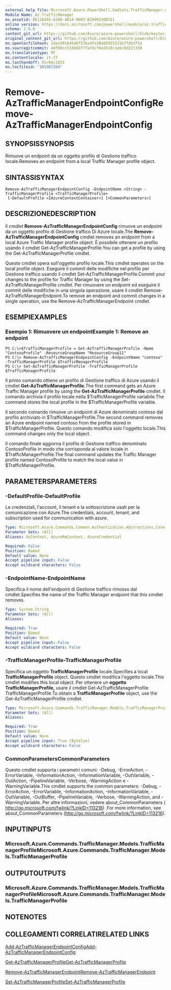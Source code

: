 ```yaml
---
external help file: Microsoft.Azure.PowerShell.Cmdlets.TrafficManager.dll-Help.xml
Module Name: Az.TrafficManager
ms.assetid: 8E12A392-A100-4814-9003-B2999150DCE1
online version: https://docs.microsoft.com/powershell/module/az.trafficmanager/remove-aztrafficmanagerendpointconfig
schema: 2.0.0
content_git_url: https://github.com/Azure/azure-powershell/blob/master/src/TrafficManager/TrafficManager/help/Remove-AzTrafficManagerEndpointConfig.md
original_content_git_url: https://github.com/Azure/azure-powershell/blob/master/src/TrafficManager/TrafficManager/help/Remove-AzTrafficManagerEndpointConfig.md
ms.openlocfilehash: 1dac991645d6f57ba4fe30a82955531b7fdb3f5a
ms.sourcegitcommit: 4dfb0cc533b83f77afdcfbe2618c1e6c8d221330
ms.translationtype: MT
ms.contentlocale: it-IT
ms.lasthandoff: 03/04/2021
ms.locfileid: "101987264"
---
```

# <span data-ttu-id="efbf2-101">Remove-AzTrafficManagerEndpointConfig</span><span class="sxs-lookup"><span data-stu-id="efbf2-101">Remove-AzTrafficManagerEndpointConfig</span></span>

## <span data-ttu-id="efbf2-102">SYNOPSIS</span><span class="sxs-lookup"><span data-stu-id="efbf2-102">SYNOPSIS</span></span>
<span data-ttu-id="efbf2-103">Rimuove un endpoint da un oggetto profilo di Gestione traffico locale.</span><span class="sxs-lookup"><span data-stu-id="efbf2-103">Removes an endpoint from a local Traffic Manager profile object.</span></span>

## <span data-ttu-id="efbf2-104">SINTASSI</span><span class="sxs-lookup"><span data-stu-id="efbf2-104">SYNTAX</span></span>

```
Remove-AzTrafficManagerEndpointConfig -EndpointName <String> -TrafficManagerProfile <TrafficManagerProfile>
 [-DefaultProfile <IAzureContextContainer>] [<CommonParameters>]
```

## <span data-ttu-id="efbf2-105">DESCRIZIONE</span><span class="sxs-lookup"><span data-stu-id="efbf2-105">DESCRIPTION</span></span>
<span data-ttu-id="efbf2-106">Il cmdlet **Remove-AzTrafficManagerEndpointConfig** rimuove un endpoint da un oggetto profilo di Gestione traffico Di Azure locale.</span><span class="sxs-lookup"><span data-stu-id="efbf2-106">The **Remove-AzTrafficManagerEndpointConfig** cmdlet removes an endpoint from a local Azure Traffic Manager profile object.</span></span>
<span data-ttu-id="efbf2-107">È possibile ottenere un profilo usando il cmdlet Get-AzTrafficManagerProfile.</span><span class="sxs-lookup"><span data-stu-id="efbf2-107">You can get a profile by using the Get-AzTrafficManagerProfile cmdlet.</span></span>

<span data-ttu-id="efbf2-108">Questo cmdlet opera sull'oggetto profilo locale.</span><span class="sxs-lookup"><span data-stu-id="efbf2-108">This cmdlet operates on the local profile object.</span></span>
<span data-ttu-id="efbf2-109">Eseguire il commit delle modifiche nel profilo per Gestione traffico usando il cmdlet Set-AzTrafficManagerProfile.</span><span class="sxs-lookup"><span data-stu-id="efbf2-109">Commit your changes to the profile for Traffic Manager by using the Set-AzTrafficManagerProfile cmdlet.</span></span>
<span data-ttu-id="efbf2-110">Per rimuovere un endpoint ed eseguire il commit delle modifiche in una singola operazione, usare il cmdlet Remove-AzTrafficManagerEndpoint.</span><span class="sxs-lookup"><span data-stu-id="efbf2-110">To remove an endpoint and commit changes in a single operation, use the Remove-AzTrafficManagerEndpoint cmdlet.</span></span>

## <span data-ttu-id="efbf2-111">ESEMPI</span><span class="sxs-lookup"><span data-stu-id="efbf2-111">EXAMPLES</span></span>

### <span data-ttu-id="efbf2-112">Esempio 1: Rimuovere un endpoint</span><span class="sxs-lookup"><span data-stu-id="efbf2-112">Example 1: Remove an endpoint</span></span>
```
PS C:\>$TrafficManagerProfile = Get-AzTrafficManagerProfile -Name "ContosoProfile" -ResourceGroupName "ResourceGroup11"
PS C:\> Remove-AzTrafficManagerEndpointConfig -EndpointName "contoso" -TrafficManagerProfile $TrafficManagerProfile 
PS C:\> Set-AzTrafficManagerProfile -TrafficManagerProfile $TrafficManagerProfile
```

<span data-ttu-id="efbf2-113">Il primo comando ottiene un profilo di Gestione traffico di Azure usando il cmdlet **Get-AzTrafficManagerProfile.**</span><span class="sxs-lookup"><span data-stu-id="efbf2-113">The first command gets an Azure Traffic Manager profile by using the **Get-AzTrafficManagerProfile** cmdlet.</span></span>
<span data-ttu-id="efbf2-114">Il comando archivia il profilo locale nella $TrafficManagerProfile variabile.</span><span class="sxs-lookup"><span data-stu-id="efbf2-114">The command stores the local profile in the $TrafficManagerProfile variable.</span></span>

<span data-ttu-id="efbf2-115">Il secondo comando rimuove un endpoint di Azure denominato contoso dal profilo archiviato in $TrafficManagerProfile.</span><span class="sxs-lookup"><span data-stu-id="efbf2-115">The second command removes an Azure endpoint named contoso from the profile stored in $TrafficManagerProfile.</span></span>
<span data-ttu-id="efbf2-116">Questo comando modifica solo l'oggetto locale.</span><span class="sxs-lookup"><span data-stu-id="efbf2-116">This command changes only the local object.</span></span>

<span data-ttu-id="efbf2-117">Il comando finale aggiorna il profilo di Gestione traffico denominato ContosoProfile in modo che corrisponda al valore locale in $TrafficManagerProfile.</span><span class="sxs-lookup"><span data-stu-id="efbf2-117">The final command updates the Traffic Manager profile named ContosoProfile to match the local value in $TrafficManagerProfile.</span></span>

## <span data-ttu-id="efbf2-118">PARAMETERS</span><span class="sxs-lookup"><span data-stu-id="efbf2-118">PARAMETERS</span></span>

### <span data-ttu-id="efbf2-119">-DefaultProfile</span><span class="sxs-lookup"><span data-stu-id="efbf2-119">-DefaultProfile</span></span>
<span data-ttu-id="efbf2-120">Le credenziali, l'account, il tenant e la sottoscrizione usati per la comunicazione con Azure.</span><span class="sxs-lookup"><span data-stu-id="efbf2-120">The credentials, account, tenant, and subscription used for communication with azure.</span></span>

```yaml
Type: Microsoft.Azure.Commands.Common.Authentication.Abstractions.Core.IAzureContextContainer
Parameter Sets: (All)
Aliases: AzContext, AzureRmContext, AzureCredential

Required: False
Position: Named
Default value: None
Accept pipeline input: False
Accept wildcard characters: False
```

### <span data-ttu-id="efbf2-121">-EndpointName</span><span class="sxs-lookup"><span data-stu-id="efbf2-121">-EndpointName</span></span>
<span data-ttu-id="efbf2-122">Specifica il nome dell'endpoint di Gestione traffico rimosso dal cmdlet.</span><span class="sxs-lookup"><span data-stu-id="efbf2-122">Specifies the name of the Traffic Manager endpoint that this cmdlet removes.</span></span>

```yaml
Type: System.String
Parameter Sets: (All)
Aliases:

Required: True
Position: Named
Default value: None
Accept pipeline input: False
Accept wildcard characters: False
```

### <span data-ttu-id="efbf2-123">-TrafficManagerProfile</span><span class="sxs-lookup"><span data-stu-id="efbf2-123">-TrafficManagerProfile</span></span>
<span data-ttu-id="efbf2-124">Specifica un oggetto **TrafficManagerProfile** locale.</span><span class="sxs-lookup"><span data-stu-id="efbf2-124">Specifies a local **TrafficManagerProfile** object.</span></span>
<span data-ttu-id="efbf2-125">Questo cmdlet modifica l'oggetto locale.</span><span class="sxs-lookup"><span data-stu-id="efbf2-125">This cmdlet modifies this local object.</span></span>
<span data-ttu-id="efbf2-126">Per ottenere un **oggetto TrafficManagerProfile,** usare il cmdlet Get-AzTrafficManagerProfile TrafficManagerProfile.</span><span class="sxs-lookup"><span data-stu-id="efbf2-126">To obtain a **TrafficManagerProfile** object, use the Get-AzTrafficManagerProfile cmdlet.</span></span>

```yaml
Type: Microsoft.Azure.Commands.TrafficManager.Models.TrafficManagerProfile
Parameter Sets: (All)
Aliases:

Required: True
Position: Named
Default value: None
Accept pipeline input: True (ByValue)
Accept wildcard characters: False
```

### <span data-ttu-id="efbf2-127">CommonParameters</span><span class="sxs-lookup"><span data-stu-id="efbf2-127">CommonParameters</span></span>
<span data-ttu-id="efbf2-128">Questo cmdlet supporta i parametri comuni: -Debug, -ErrorAction, -ErrorVariable, -InformationAction, -InformationVariable, -OutVariable, -OutAction, -PipelineVariable, -Verbose, -WarningAction e -WarningVariable.</span><span class="sxs-lookup"><span data-stu-id="efbf2-128">This cmdlet supports the common parameters: -Debug, -ErrorAction, -ErrorVariable, -InformationAction, -InformationVariable, -OutVariable, -OutBuffer, -PipelineVariable, -Verbose, -WarningAction, and -WarningVariable.</span></span> <span data-ttu-id="efbf2-129">Per altre informazioni, vedere about_CommonParameters ( http://go.microsoft.com/fwlink/?LinkID=113216) .</span><span class="sxs-lookup"><span data-stu-id="efbf2-129">For more information, see about_CommonParameters (http://go.microsoft.com/fwlink/?LinkID=113216).</span></span>

## <span data-ttu-id="efbf2-130">INPUT</span><span class="sxs-lookup"><span data-stu-id="efbf2-130">INPUTS</span></span>

### <span data-ttu-id="efbf2-131">Microsoft.Azure.Commands.TrafficManager.Models.TrafficManagerProfile</span><span class="sxs-lookup"><span data-stu-id="efbf2-131">Microsoft.Azure.Commands.TrafficManager.Models.TrafficManagerProfile</span></span>

## <span data-ttu-id="efbf2-132">OUTPUT</span><span class="sxs-lookup"><span data-stu-id="efbf2-132">OUTPUTS</span></span>

### <span data-ttu-id="efbf2-133">Microsoft.Azure.Commands.TrafficManager.Models.TrafficManagerProfile</span><span class="sxs-lookup"><span data-stu-id="efbf2-133">Microsoft.Azure.Commands.TrafficManager.Models.TrafficManagerProfile</span></span>

## <span data-ttu-id="efbf2-134">NOTE</span><span class="sxs-lookup"><span data-stu-id="efbf2-134">NOTES</span></span>

## <span data-ttu-id="efbf2-135">COLLEGAMENTI CORRELATI</span><span class="sxs-lookup"><span data-stu-id="efbf2-135">RELATED LINKS</span></span>

[<span data-ttu-id="efbf2-136">Add-AzTrafficManagerEndpointConfig</span><span class="sxs-lookup"><span data-stu-id="efbf2-136">Add-AzTrafficManagerEndpointConfig</span></span>](./Add-AzTrafficManagerEndpointConfig.md)

[<span data-ttu-id="efbf2-137">Get-AzTrafficManagerProfile</span><span class="sxs-lookup"><span data-stu-id="efbf2-137">Get-AzTrafficManagerProfile</span></span>](./Get-AzTrafficManagerProfile.md)

[<span data-ttu-id="efbf2-138">Remove-AzTrafficManagerEndpoint</span><span class="sxs-lookup"><span data-stu-id="efbf2-138">Remove-AzTrafficManagerEndpoint</span></span>](./Remove-AzTrafficManagerEndpoint.md)

[<span data-ttu-id="efbf2-139">Set-AzTrafficManagerProfile</span><span class="sxs-lookup"><span data-stu-id="efbf2-139">Set-AzTrafficManagerProfile</span></span>](./Set-AzTrafficManagerProfile.md)


